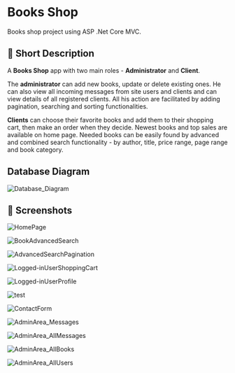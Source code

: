 # Books Shop

Books shop project using ASP .Net Core MVC.

## :bookmark_tabs: Short Description

A **Books Shop** app with two main roles - **Administrator** and **Client**.

The **administrator** can add new books, update or delete existing ones. He can also view all incoming messages from site users and clients and can view details of all registered clients. All his action are facilitated by adding pagination, searching and sorting functionalities.

**Clients** can choose their favorite books and add them to their shopping cart, then make an order when they decide. Newest books and top sales are available on home page. Needed books can be easily found by advanced and combined search functionality - by author, title, price range, page range and book category.


## Database Diagram

![Database_Diagram](https://github.com/IvaSabotinova/BookShop/assets/96121572/9b59a8d2-40fb-4cab-9e43-bc421d8c5fd0)

## :camera_flash: Screenshots

![HomePage](https://github.com/IvaSabotinova/BookShop/assets/96121572/3d8f2aa2-8882-407f-b841-e12f7d8a0764)

![BookAdvancedSearch](https://github.com/IvaSabotinova/BookShop/assets/96121572/467ab811-24be-4a31-9a31-5fe0a3cc3aec)

![AdvancedSearchPagination](https://github.com/IvaSabotinova/BookShop/assets/96121572/69d3bd21-7d85-4be5-8413-877336cc322c)

![Logged-inUserShoppingCart](https://github.com/IvaSabotinova/BookShop/assets/96121572/0312032a-c13b-43b9-9b5f-ae9f8b6f3349)

![Logged-inUserProfile](https://github.com/IvaSabotinova/BookShop/assets/96121572/931c563a-e7ff-4e90-b0ed-a9390fe2c98d)

![test](https://github.com/IvaSabotinova/BookShop/assets/96121572/46ee6745-5ed3-4642-a515-ed7f30a83b83)

![ContactForm](https://github.com/IvaSabotinova/BookShop/assets/96121572/fbb6f79b-d837-46e7-9640-62a15c7afe8b)

![AdminArea_Messages](https://github.com/IvaSabotinova/BookShop/assets/96121572/e1af32f3-e866-43b2-9c01-bb2c6f8694f9)

![AdminArea_AllMessages](https://github.com/IvaSabotinova/BookShop/assets/96121572/7ca2c5f0-eacd-4944-a78c-512f6b66746d)

![AdminArea_AllBooks](https://github.com/IvaSabotinova/BookShop/assets/96121572/1a179c51-045f-444d-bdd4-6c7f8c5013a9)

![AdminArea_AllUsers](https://github.com/IvaSabotinova/BookShop/assets/96121572/f6162240-bc5c-44e6-a7d7-a8e36029a55c)


